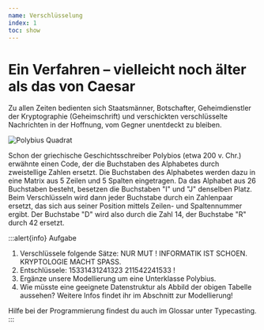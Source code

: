 ```yaml
---
name: Verschlüsselung
index: 1
toc: show
---
```

# Ein Verfahren – vielleicht noch älter als das von Caesar
 
Zu allen Zeiten bedienten sich Staatsmänner, Botschafter, Geheimdienstler der Kryptographie (Geheimschrift) und verschickten verschlüsselte Nachrichten in der Hoffnung, vom Gegner unentdeckt zu bleiben.
 
![Polybius Quadrat](/Bilder/Kryptologie/polypius.png "Polybius Quadrat")
 
Schon der griechische Geschichtsschreiber Polybios (etwa 200 v. Chr.) erwähnte einen Code, der die Buchstaben des Alphabetes durch zweistellige Zahlen ersetzt. Die Buchstaben des Alphabetes werden dazu in eine Matrix aus 5 Zeilen und 5 Spalten eingetragen. Da das Alphabet aus 26 Buchstaben besteht, besetzen die Buchstaben "I" und "J" denselben Platz. Beim Verschlüsseln wird dann jeder Buchstabe durch ein Zahlenpaar ersetzt, das sich aus seiner Position mittels Zeilen- und Spaltennummer ergibt. Der Buchstabe "D" wird also durch die Zahl 14, der Buchstabe "R" durch 42 ersetzt.
 
:::alert{info}
Aufgabe
1. Verschlüssele folgende Sätze: NUR MUT ! INFORMATIK IST SCHOEN. KRYPTOLOGIE MACHT SPASS.
2. Entschlüssele:  15331431241323 211542241533 !
3. Ergänze unsere Modellierung um eine Unterklasse Polybius.
4. Wie müsste eine geeignete Datenstruktur als Abbild der obigen Tabelle aussehen? Weitere Infos findet ihr im Abschnitt zur Modellierung!

Hilfe bei der Programmierung findest du auch im Glossar unter Typecasting.
 :::
